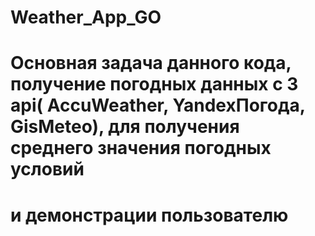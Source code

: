 # Weather_App_GO
# Основная задача данного кода, получение погодных данных с 3 api( AccuWeather, YandexПогода, GisMeteo), для получения среднего значения погодных условий
# и демонстрации пользователю
